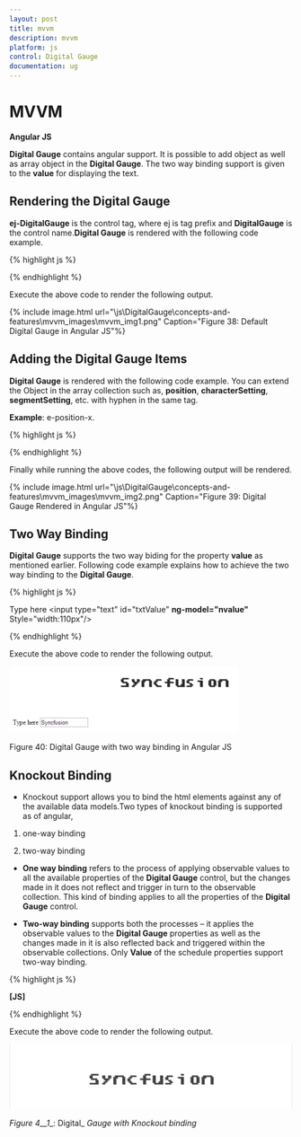 ```yaml
---
layout: post
title: mvvm
description: mvvm
platform: js
control: Digital Gauge
documentation: ug
---
```


# MVVM

**Angular JS**

**Digital Gauge** contains angular support. It is possible to add object as well as array object in the **Digital Gauge**. The two way binding support is given to the **value** for displaying the text.



## Rendering the Digital Gauge

**ej-DigitalGauge** is the control tag, where ej is tag prefix and **DigitalGauge** is the control name.**Digital Gauge** is rendered with the following code example.

{% highlight js %}

<!--To Render the Digital gauge-->
<!doctype html>
<html ng-app="syncApp">
<head>
<!—Refer the necessary script here-->
</head>
<body ng-controller="DigitalGauge">
<ej-DigitalGauge id="digitalCore" e-height="500" e-load="loadGaugeTheme">
</ej-DigitalGauge>
<script type="text/javascript">
<!—binding the value to the scope variables in application controller-->
angular.module('syncApp', ['ejangular'])
.controller('DigitalGauge', function ($scope) {
$scope.nvalue = “text”;
});
</script>

</body>
</html>


{% endhighlight %}



Execute the above code to render the following output.

{% include image.html url="\js\DigitalGauge\concepts-and-features\mvvm_images\mvvm_img1.png" Caption="Figure 38: Default Digital Gauge in Angular JS"%}



## Adding the Digital Gauge Items

**Digital Gauge** is rendered with the following code example. You can extend the Object in the array collection such as, **position**, **characterSetting**, **segmentSetting**, etc. with hyphen in the same tag.

**Example**: e-position-x. 

{% highlight js %}

<!--To Render the Digital gauge-->
<ej-DigitalGauge id="digitalCore">
<!--Adding Item collection to the digital gauge-->
<e-items>
<e-item e-segmentSettings-width="1" e-segmentSettings-spacing="0"
e-value="Syncfusion" e-characterSetting-opacity="0.8"
e-position-x="52" e-position-y="52">
</e-item>
</e-items>
</ej-DigitalGauge>


{% endhighlight %}



Finally while running the above codes, the following output will be rendered.

{% include image.html url="\js\DigitalGauge\concepts-and-features\mvvm_images\mvvm_img2.png" Caption="Figure 39: Digital Gauge Rendered in Angular JS"%}



## Two Way Binding

**Digital Gauge** supports the two way biding for the property **value** as mentioned earlier. Following code example explains how to achieve the two way binding to the **Digital Gauge**.

{% highlight js %}

<!doctype html>
<html ng-app="syncApp">
<head>
<meta charset="utf-8">
<!—Refer the necessary script here-->
</head>
<body ng-controller="DigitalGauge">

Type here <input type="text" id="txtValue" **ng-model="nvalue"** Style="width:110px"/>

<ej-DigitalGauge id="digitalCore" e-height="200" e-load="loadGaugeTheme">
<e-items>
<e-item e-segmentSettings-width="1" e-segmentSettings-spacing="0"
e-characterSetting-opacity="0.8" e-position-x="52"
e-value="nvalue" e-position-y="52">
</e-item>
</e-items>
</ej-DigitalGauge>
<script type="text/javascript">

<!—binding the value to the scope variables in application controller-->

angular.module('syncApp', ['ejangular'])
.controller('DigitalGauge', function ($scope) {
$scope.nvalue = "Syncfusion";
});
</script>
</body>
</html>


{% endhighlight %}



Execute the above code to render the following output.

![](mvvm_images\mvvm_img3.png)

Figure 40: Digital Gauge with two way binding in Angular JS



## Knockout Binding



* Knockout support allows you to bind the html elements against any of the available data models.Two types of knockout binding is supported as of angular,

1. one-way binding

2. two-way binding

* **One way binding** refers to the process of applying observable values to all the available properties of the **Digital Gauge** control, but the changes made in it does not reflect and trigger in turn to the observable collection. This kind of binding applies to all the properties of the **Digital Gauge** control.

* **Two-way binding** supports both the processes – it applies the observable values to the **Digital Gauge** properties as well as the changes made in it is also reflected back and triggered within the observable collections. Only **Value** of the schedule properties support two-way binding.



{% highlight js %}

**[JS]**
<!DOCTYPE html>
<html xmlns="http://www.w3.org/1999/xhtml">
<head>
<title>Essential JavaScript for Knockout</title>
</head>
<body>
<div id="digitalCore" style="width:100%" data-bind="ejDigitalGauge:({load:'loadGaugeTheme',value:samplevalue,height:305,items:[{position: { x: 52, y: 52 }}]})"></div>
<script type="text/javascript">
$(function () {
window.viewModel = {
**value: ko.observable(“SyncFusion”),**
};
$(function () {
ko.applyBindings(viewModel);
});
});
</script>
</body></html>


{% endhighlight %}





Execute the above code to render the following output.





![C:\Users\karthigeyan\Desktop\q.png](mvvm_images\mvvm_img4.png)

















_Figure_ _4__1__: Digital_ _Gauge with Knockout binding_



